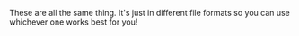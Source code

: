 These are all the same thing. It's just in different file formats so you can use whichever one works best for you!